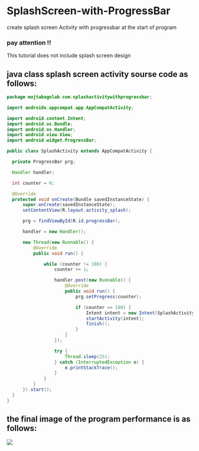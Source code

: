 # SplashScreen-with-ProgressBar
create splash screen Activity with progressbar at the start of program

### pay attention !!
  This tutorial does not include splash screen design
  
  ## java class splash screen activity sourse code as follows:
  ```java
  package mojtabagolab.com.splashactivitywithprogressbar;

import androidx.appcompat.app.AppCompatActivity;

import android.content.Intent;
import android.os.Bundle;
import android.os.Handler;
import android.view.View;
import android.widget.ProgressBar;

public class SplashActivity extends AppCompatActivity {

    private ProgressBar prg;

    Handler handler;

    int counter = 0;

    @Override
    protected void onCreate(Bundle savedInstanceState) {
        super.onCreate(savedInstanceState);
        setContentView(R.layout.activity_splash);

        prg = findViewById(R.id.progressBar);

        handler = new Handler();

        new Thread(new Runnable() {
            @Override
            public void run() {

                while (counter != 100) {
                    counter += 1;

                    handler.post(new Runnable() {
                        @Override
                        public void run() {
                            prg.setProgress(counter);

                            if (counter == 100) {
                                Intent intent = new Intent(SplashActivity.this, MainActivity.class);
                                startActivity(intent);
                                finish();
                            }
                        }
                    });

                    try {
                        Thread.sleep(25);
                    } catch (InterruptedException e) {
                        e.printStackTrace();
                    }
                }
            }
        }).start();
    }
}
```

## the final image of the program performance is as follows:  
  
  
  
  
  
  
  
  
  
  
  
  
  
  
  
  
  
  
  
<img src="https://bayanbox.ir/view/567845713627656600/bandicam-2021-10-29-17-35-09-233.gif" />
